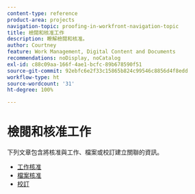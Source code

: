 ```yaml
---
content-type: reference
product-area: projects
navigation-topic: proofing-in-workfront-navigation-topic
title: 檢閱和核准工作
description: 瞭解檢閱和核准。
author: Courtney
feature: Work Management, Digital Content and Documents
recommendations: noDisplay, noCatalog
exl-id: c88c09aa-166f-4ae1-bcfc-89b678590f51
source-git-commit: 92ebfc6e2f33c15865b824c99546c8856d4f8edd
workflow-type: ht
source-wordcount: '31'
ht-degree: 100%

---
```


# 檢閱和核准工作

下列文章包含將核准與工作、檔案或校訂建立關聯的資訊。

<!-- * [Limited document and proof decision for non-paid users overview](/help/quicksilver/review-and-approve-work/proof-doc-decision-limits.md) -->
* [工作核准](../review-and-approve-work/manage-approvals/manage-approvals.md)
* [檔案核准](../review-and-approve-work/document-reviews-and-approvals/document-reviews-and-approvals.md)
* [校訂](../review-and-approve-work/proofing/proofing.md)

